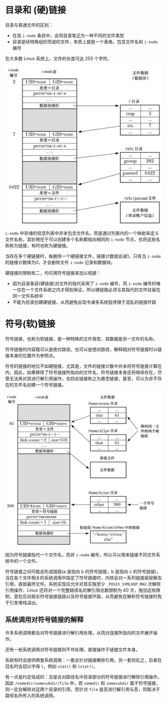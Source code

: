 # 目录和 (硬)链接

目录与普通文件的区别：

- 在其 `i-node` 条目中，会将目录笔记为一种不同的文件类型
- 目录是经特殊组织而成的文件，本质上就是一个表格，包含文件名和 `i-node` 编号

在大多数 Linux 系统上，文件的长度可达 255 个字符。

![](./img/inode_dir.png)

`i-node` 中存储的信息列表中并未包含文件名，而是通过列表内的一个映射来定义文件名称，其妙用在于可以创建多个名称都指向相同的 `i-node` 节点，也将这些名称称为链接，有时也称为硬链接。

当存在多个硬链接时，每删除一个硬链接文件，链接计数就会减1，只有当 `i-node` 的链接计数降为0，才会删除文件 `i-node` 记录和数据块。

硬链接的限制有二，均可用符号链接来加以规避：

- 因为目录条目(硬链接)对文件的指代采用了 `i-node` 编号，而 `i-node` 编号的唯一仅在一个文件系统之内才得到保证，所以硬链接必须与其指代的文件驻留在同一文件系统中
- 不能为目录创建硬链接，从而避免出现令诸多系统程序限于混乱的链接环路

# 符号(软)链接

符号链接，也称为软链接，是一种特殊的文件类型，其数据是另一文件的名称。

符号链接的内容既可以是绝对路径，也可以是想对路径，解释相对符号链接时以链接本身的位置作为参照点。

符号的链接的地位不如硬链接，尤其是，文件的链接计数中并未将符号链接计算在内，因此，如果移除了符号链接所指向的文件名，符号链接本身还将继续存在，尽管无法再对其进行解引用操作，也将此链接称之为悬空链接，甚至，可以为并不存在的文件名创建一个符号链接。

![](./img/hard_soft.png)

因为符号链接指代一个文件名，而非 `i-node`  编号，所以可以用来链接不同文件系统中的一个文件。

符号链接之间可能会形成链路(a 是指向 b 的符号链接，b 是指向 c 的符号链接)，当在各个文件相关的系统调用中指定了符号链接时，内核会对一系列链接层层解去引用，直抵最终文件。系统实现应允许对其实施至少 `_POSIX_SYMLOOP_MAX` 次解除引用操作，Linux 还将对一个完整路径名的解引用总数限制为 40 次，施加这些限制，意在应对超长符号链接链路以及符号链接环路，从而避免在解析符号链接时免于引发堆栈溢出。

## 系统调用对符号链接的解释

许多系统调用都会对符号链接进行解引用处理，从而对连接所指向的文件展开操作。

还有一些系统调用对符号链接则不作处理，直接操作于链接文件本身。

系统有时会提供两套系统调用：一套会针对链接解除引用，另一套则反之，后者在冠名时会冠以字母 `l`，例如 `stat()` 和 `lstat()`。

有一点是约定俗成的：总是会对路径名中目录部分的符号链接进行解除引用操作，因此 `/somedir/somesubdir/file`  中，若 `somedir` 和 `somesubdir` 属于符号链接，则一定会解除对这两个目录的引用，而针对 `file` 是否进行解引用与否，则取决于路径名所传入的系统调用。





























